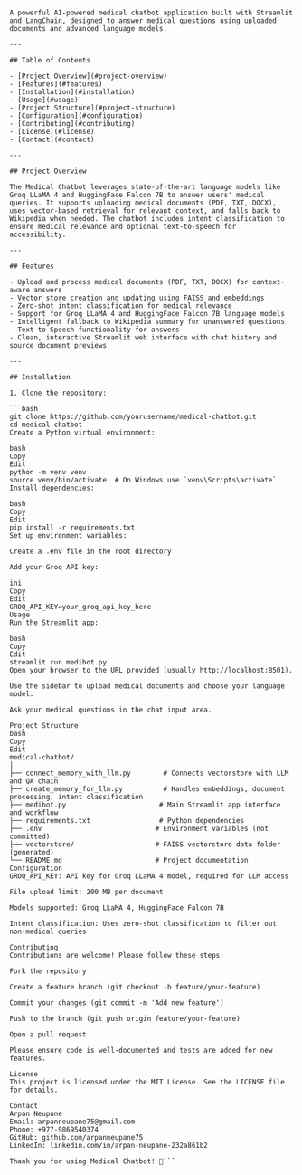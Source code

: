 ```# Medical Chatbot 🤖💊

A powerful AI-powered medical chatbot application built with Streamlit and LangChain, designed to answer medical questions using uploaded documents and advanced language models.

---

## Table of Contents

- [Project Overview](#project-overview)  
- [Features](#features)  
- [Installation](#installation)  
- [Usage](#usage)  
- [Project Structure](#project-structure)  
- [Configuration](#configuration)  
- [Contributing](#contributing)  
- [License](#license)  
- [Contact](#contact)  

---

## Project Overview

The Medical Chatbot leverages state-of-the-art language models like Groq LLaMA 4 and HuggingFace Falcon 7B to answer users' medical queries. It supports uploading medical documents (PDF, TXT, DOCX), uses vector-based retrieval for relevant context, and falls back to Wikipedia when needed. The chatbot includes intent classification to ensure medical relevance and optional text-to-speech for accessibility.

---

## Features

- Upload and process medical documents (PDF, TXT, DOCX) for context-aware answers  
- Vector store creation and updating using FAISS and embeddings  
- Zero-shot intent classification for medical relevance  
- Support for Groq LLaMA 4 and HuggingFace Falcon 7B language models  
- Intelligent fallback to Wikipedia summary for unanswered questions  
- Text-to-Speech functionality for answers  
- Clean, interactive Streamlit web interface with chat history and source document previews  

---

## Installation

1. Clone the repository:

```bash
git clone https://github.com/yourusername/medical-chatbot.git
cd medical-chatbot
Create a Python virtual environment:

bash
Copy
Edit
python -m venv venv
source venv/bin/activate  # On Windows use `venv\Scripts\activate`
Install dependencies:

bash
Copy
Edit
pip install -r requirements.txt
Set up environment variables:

Create a .env file in the root directory

Add your Groq API key:

ini
Copy
Edit
GROQ_API_KEY=your_groq_api_key_here
Usage
Run the Streamlit app:

bash
Copy
Edit
streamlit run medibot.py
Open your browser to the URL provided (usually http://localhost:8501).

Use the sidebar to upload medical documents and choose your language model.

Ask your medical questions in the chat input area.

Project Structure
bash
Copy
Edit
medical-chatbot/
│
├── connect_memory_with_llm.py        # Connects vectorstore with LLM and QA chain
├── create_memory_for_llm.py          # Handles embeddings, document processing, intent classification
├── medibot.py                       # Main Streamlit app interface and workflow
├── requirements.txt                 # Python dependencies
├── .env                            # Environment variables (not committed)
├── vectorstore/                    # FAISS vectorstore data folder (generated)
└── README.md                       # Project documentation
Configuration
GROQ_API_KEY: API key for Groq LLaMA 4 model, required for LLM access

File upload limit: 200 MB per document

Models supported: Groq LLaMA 4, HuggingFace Falcon 7B

Intent classification: Uses zero-shot classification to filter out non-medical queries

Contributing
Contributions are welcome! Please follow these steps:

Fork the repository

Create a feature branch (git checkout -b feature/your-feature)

Commit your changes (git commit -m 'Add new feature')

Push to the branch (git push origin feature/your-feature)

Open a pull request

Please ensure code is well-documented and tests are added for new features.

License
This project is licensed under the MIT License. See the LICENSE file for details.

Contact
Arpan Neupane
Email: arpanneupane75@gmail.com
Phone: +977-9869540374
GitHub: github.com/arpanneupane75
LinkedIn: linkedin.com/in/arpan-neupane-232a861b2

Thank you for using Medical Chatbot! 🚀```

